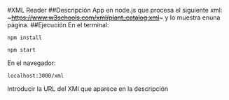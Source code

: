 #XML Reader
##Descripción
App en node.js que procesa el siguiente xml: ~~~https://www.w3schools.com/xml/plant_catalog.xml~~~ y lo muestra enuna página.
##Ejecución
En el terminal:
~~~
npm install
~~~
~~~
npm start
~~~
En el navegador: 
~~~
localhost:3000/xml
~~~
Introducir la URL del XMl que aparece en la descripción

